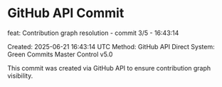 # GitHub API Commit

feat: Contribution graph resolution - commit 3/5 - 16:43:14

Created: 2025-06-21 16:43:14 UTC
Method: GitHub API Direct
System: Green Commits Master Control v5.0

This commit was created via GitHub API to ensure contribution graph visibility.
